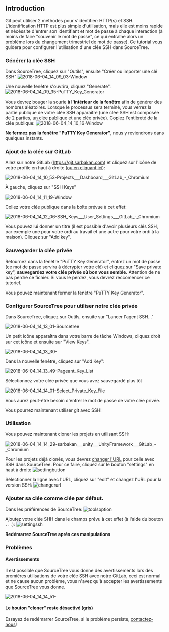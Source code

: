 ## Introduction

Git peut utiliser 2 méthodes pour s'identifier: HTTP(s) et SSH. L'identification HTTP est plus simple d'utilisation, mais elle est moins rapide et nécéssite d'entrer son identifiant et mot de passe à chaque interaction (à moins de faire "souvenir le mot de passe", ce qui entraîne alors un problème lors du changement trimestriel de mot de passe). Ce tutorial vous guidera pour configurer l'utilisation d'une clée SSH dans SourceTree.

### Générer la clée SSH

Dans SourceTree, cliquez sur "Outils", ensuite "Créer ou importer une clé SSH"
![2018-06-04_14_09_03-Window](/uploads/fa552d8cf7d244d901df51141f629ce7/2018-06-04_14_09_03-Window.png)

Une nouvelle fenêtre s'ouvrira, cliquez "Generate". 
![2018-06-04_14_09_35-PuTTY_Key_Generator](/uploads/b2ef00972fa61770a2c4d5a17f0938cf/2018-06-04_14_09_35-PuTTY_Key_Generator.png)

Vous devrez bouger la sourie **à l'intérieur de la fenêtre** afin de générer des nombres aléatoires. Lorsque le processus sera terminé, vous verrez la partie publique de votre clée SSH apparaître (une clée SSH est composée de 2 parties, un clée publique et une clée privée). Copiez l'entièreté de la clée publique:
![2018-06-04_14_10_16-Window](/uploads/602de903b380ff65b854331933958861/2018-06-04_14_10_16-Window.png)

**Ne fermez pas la fenêtre "PuTTY Key Generator"**, nous y reviendrons dans quelques instants.

### Ajout de la clée sur GitLab

Allez sur notre GitLab (https://git.sarbakan.com) et cliquez sur l'icône de votre profile en haut à droite ([ou en cliquant ici](https://git.sarbakan.com/profile)):

![2018-06-04_14_10_53-Projects___Dashboard___GitLab_-_Chromium](/uploads/a2437cf5d18da84eb6ae133c8c9bd8fa/2018-06-04_14_10_53-Projects___Dashboard___GitLab_-_Chromium.png)

À gauche, cliquez sur "SSH Keys"

![2018-06-04_14_11_19-Window](/uploads/03988d8a4468b5c2a90ac74777048bfe/2018-06-04_14_11_19-Window.png)

Collez votre clée publique dans la boîte prévue à cet effet:

![2018-06-04_14_12_06-SSH_Keys___User_Settings___GitLab_-_Chromium](/uploads/cee39baeedc523e8c36bb276296edf6c/2018-06-04_14_12_06-SSH_Keys___User_Settings___GitLab_-_Chromium.png)

Vous pouvez lui donner un titre (il est possible d'avoir plusieurs clés SSH, par exemple une pour votre ordi au travail et une autre pour votre ordi à la maison). Cliquez sur "Add key".

### Sauvegarder la clée privée

Retournez dans la fenêtre "PuTTY Key Generator", entrez un mot de passe (ce mot de passe servira à décrypter votre clé) et cliquez sur "Save private key", **sauvegardez votre clée privée où bon vous semble.** Attention de ne pas perdre ce fichier. Si vous le perdez, vous devrez reccomencer ce tutoriel.

Vous pouvez maintenant fermer la fenêtre "PuTTY Key Generator".

### Configurer SourceTree pour utiliser notre clée privée

Dans SourceTree, cliquez sur Outils, ensuite sur "Lancer l'agent SSH..."

![2018-06-04_14_13_01-Sourcetree](/uploads/aa0e7d04cbb1878eb166cb162944470e/2018-06-04_14_13_01-Sourcetree.png)

Un petit icône apparaîtra dans votre barre de tâche Windows, cliquez droit sur cet icône et ensuite sur "View Keys".

![2018-06-04_14_13_30-](/uploads/ea6cfd718d3b4b116189cd4051a49b7d/2018-06-04_14_13_30-.png)

Dans la nouvelle fenêtre, cliquez sur "Add Key":

![2018-06-04_14_13_49-Pageant_Key_List](/uploads/2f0affc58f4571575a378a118079a23a/2018-06-04_14_13_49-Pageant_Key_List.png)

Sélectionnez votre clée privée que vous avez sauvegardé plus tôt

![2018-06-04_14_14_01-Select_Private_Key_File](/uploads/e8275e925f96633eda99f4144ec9f9cb/2018-06-04_14_14_01-Select_Private_Key_File.png)

Vous aurez peut-être besoin d'entrer le mot de passe de votre clée privée.

Vous pourrez maintenant utiliser git avec SSH!

### Utilisation

Vous pouvez maintenant cloner les projets en utilisant SSH:

![2018-06-04_14_14_29-sarbakan___unity___UnityFramework___GitLab_-_Chromium](/uploads/9469e214d8c19c88105ed70723ca8d42/2018-06-04_14_14_29-sarbakan___unity___UnityFramework___GitLab_-_Chromium.png)

Pour les projets déjà clonés, vous devrez [changer l'URL](change-remote-url.md) pour celle avec SSH dans SourceTree. Pour ce faire, cliquez sur le bouton "settings" en haut à droite ![settingbutton](/uploads/88f89412565aa9d4dc3b964fe6533270/settingbutton.png)

Sélectionner la ligne avec l'URL, cliquez sur "edit" et changez l'URL pour la version SSH: ![changerurl](/uploads/c7c3943a8ef767201a25cc61c2714742/changerurl.png)

### Ajouter sa clée comme clée par défaut.

Dans les préférences de SourceTree: ![toolsoption](/uploads/751cf789d81f36d05d18fa1de85fafcf/toolsoption.png)

Ajoutez votre clée SHH dans le champs prévu à cet effet (à l'aide du bouton `...`): ![settingssh](/uploads/29e327a248ef100d8365a74850f545de/settingssh.png)

**Redémarrez SourceTree après ces manipulations**

### Problèmes

#### Avertissements
Il est possible que SourceTree vous donne des avertissements lors des premières utilisations de votre clée SSH avec notre GitLab, ceci est normal et ne cause aucun problème, vous n'avez qu'à accepter les avertissements que SourceTree vous donne.

![2018-06-04_14_14_51-](/uploads/8b1af67e0f97abe8dd528c202af47917/2018-06-04_14_14_51-.png)

#### Le bouton "cloner" reste désactivé (gris)
Essayez de redémarrer SourceTree, si le problème persiste, [contactez-nous](https://chat.sarbakan.com/channel/R%2526D-connect)!